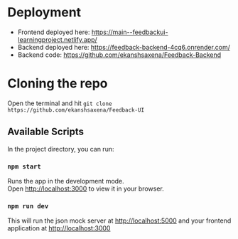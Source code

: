 # Deployment

- Frontend deployed here: https://main--feedbackui-learningproject.netlify.app/
- Backend deployed here: https://feedback-backend-4cq6.onrender.com/
- Backend code: https://github.com/ekanshsaxena/Feedback-Backend

# Cloning the repo

Open the terminal and hit `git clone https://github.com/ekanshsaxena/Feedback-UI`

## Available Scripts

In the project directory, you can run:

### `npm start`

Runs the app in the development mode.\
Open [http://localhost:3000](http://localhost:3000) to view it in your browser.

### `npm run dev`

This will run the json mock server at [http://localhost:5000](http://localhost:5000) and your frontend application at [http://localhost:3000](http://localhost:3000)
